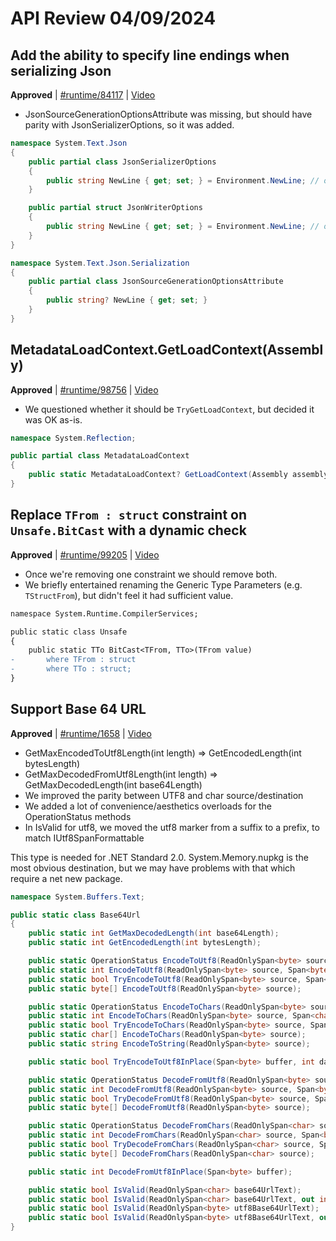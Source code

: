 # API Review 04/09/2024

## Add the ability to specify line endings when serializing Json

**Approved** | [#runtime/84117](https://github.com/dotnet/runtime/issues/84117#issuecomment-2045730036) | [Video](https://www.youtube.com/watch?v=OSx-Hxpijac&t=0h0m0s)


* JsonSourceGenerationOptionsAttribute was missing, but should have parity with JsonSerializerOptions, so it was added.

```c#
namespace System.Text.Json
{
    public partial class JsonSerializerOptions
    {
        public string NewLine { get; set; } = Environment.NewLine; // only "\n" or "\r\n" are permitted values.
    }

    public partial struct JsonWriterOptions
    {
        public string NewLine { get; set; } = Environment.NewLine; // only "\n" or "\r\n" are permitted values.
    }
}

namespace System.Text.Json.Serialization
{
    public partial class JsonSourceGenerationOptionsAttribute
    {
        public string? NewLine { get; set; }
    }
}
```
## MetadataLoadContext.GetLoadContext(Assembly)

**Approved** | [#runtime/98756](https://github.com/dotnet/runtime/issues/98756#issuecomment-2045744541) | [Video](https://www.youtube.com/watch?v=OSx-Hxpijac&t=0h15m8s)


* We questioned whether it should be `TryGetLoadContext`, but decided it was OK as-is.

```c#
namespace System.Reflection;

public partial class MetadataLoadContext
{
    public static MetadataLoadContext? GetLoadContext(Assembly assembly);
}
```
## Replace `TFrom : struct` constraint on `Unsafe.BitCast` with a dynamic check

**Approved** | [#runtime/99205](https://github.com/dotnet/runtime/issues/99205#issuecomment-2045758779) | [Video](https://www.youtube.com/watch?v=OSx-Hxpijac&t=0h24m15s)


* Once we're removing one constraint we should remove both.
* We briefly entertained renaming the Generic Type Parameters (e.g. `TStructFrom`), but didn't feel it had sufficient value.

```diff
namespace System.Runtime.CompilerServices;

public static class Unsafe
{
    public static TTo BitCast<TFrom, TTo>(TFrom value)
-       where TFrom : struct
-       where TTo : struct;
}
```
## Support Base 64 URL

**Approved** | [#runtime/1658](https://github.com/dotnet/runtime/issues/1658#issuecomment-2045882076) | [Video](https://www.youtube.com/watch?v=OSx-Hxpijac&t=0h32m28s)


* GetMaxEncodedToUtf8Length(int length) => GetEncodedLength(int bytesLength)
* GetMaxDecodedFromUtf8Length(int length) => GetMaxDecodedLength(int base64Length)
* We improved the parity between UTF8 and char source/destination
* We added a lot of convenience/aesthetics overloads for the OperationStatus methods
* In IsValid for utf8, we moved the utf8 marker from a suffix to a prefix, to match IUtf8SpanFormattable

This type is needed for .NET Standard 2.0.  System.Memory.nupkg is the most obvious destination, but we may have problems with that which require a net new package.

```c#
namespace System.Buffers.Text;

public static class Base64Url
{
    public static int GetMaxDecodedLength(int base64Length);
    public static int GetEncodedLength(int bytesLength);

    public static OperationStatus EncodeToUtf8(ReadOnlySpan<byte> source, Span<byte> destination, out int bytesConsumed, out int bytesWritten, bool isFinalBlock = true);
    public static int EncodeToUtf8(ReadOnlySpan<byte> source, Span<byte> destination);
    public static bool TryEncodeToUtf8(ReadOnlySpan<byte> source, Span<byte> destination, out int charsWritten);
    public static byte[] EncodeToUtf8(ReadOnlySpan<byte> source);

    public static OperationStatus EncodeToChars(ReadOnlySpan<byte> source, Span<char> destination, out int bytesConsumed, out int charsWritten, bool isFinalBlock = true);
    public static int EncodeToChars(ReadOnlySpan<byte> source, Span<char> destination);
    public static bool TryEncodeToChars(ReadOnlySpan<byte> source, Span<char> destination, out int charsWritten);
    public static char[] EncodeToChars(ReadOnlySpan<byte> source);
    public static string EncodeToString(ReadOnlySpan<byte> source);

    public static bool TryEncodeToUtf8InPlace(Span<byte> buffer, int dataLength, out int bytesWritten);

    public static OperationStatus DecodeFromUtf8(ReadOnlySpan<byte> source, Span<byte> destination, out int bytesConsumed, out int bytesWritten, bool isFinalBlock = true);
    public static int DecodeFromUtf8(ReadOnlySpan<byte> source, Span<byte> destination);
    public static bool TryDecodeFromUtf8(ReadOnlySpan<byte> source, Span<byte> destination, out int bytesWritten);
    public static byte[] DecodeFromUtf8(ReadOnlySpan<byte> source);

    public static OperationStatus DecodeFromChars(ReadOnlySpan<char> source, Span<byte> destination, out int charsConsumed, out int bytesWritten, bool isFinalBlock = true);
    public static int DecodeFromChars(ReadOnlySpan<char> source, Span<byte> destination);
    public static bool TryDecodeFromChars(ReadOnlySpan<char> source, Span<byte> destination, out int bytesWritten);
    public static byte[] DecodeFromChars(ReadOnlySpan<char> source);

    public static int DecodeFromUtf8InPlace(Span<byte> buffer);

    public static bool IsValid(ReadOnlySpan<char> base64UrlText);
    public static bool IsValid(ReadOnlySpan<char> base64UrlText, out int decodedLength);
    public static bool IsValid(ReadOnlySpan<byte> utf8Base64UrlText);
    public static bool IsValid(ReadOnlySpan<byte> utf8Base64UrlText, out int decodedLength);
}
```
